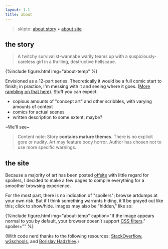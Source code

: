 ```yaml
---
layout: 1.1
title: about
---
```

> skipto: [about story](#the-story) ▪ [about site](#the-site)

## the story
> A twitchy survivalist-wannabe warily teams up with a suspiciously-careless girl in a thrilling, destructive hellscape.

{%include figure.html
	img="about-temp"
%}

Envisioned as a 12-part series. Theoretically it would be a full comic start to finish; in practice, I'm messing with it and seeing where it goes. (<a href="https://a-flyleaf.github.io/blog/project-rambling#now-what" target="_blank">More rambling on that here</a>). Stuff you can expect:

- copious amounts of "concept art" and other scribbles, with varying amounts of context
- comics for actual scenes
- written description to some extent, maybe?

~We'll see~

> Content note: Story **contains mature themes**. There is no explicit gore or nudity. Art may feature body horror. Author has chosen not to use more specific warnings.

## the site
Because a majority of art has been posted <a href="https://www.deviantart.com/a-flyleaf/gallery?q=%23unmooredrandos" target="_blank">offsite</a> with little regard for spoilers, I decided to make a few pages to compile everything for a smoother browsing experience.

For the most part, there is no indication of "spoilers"; browse artdumps at your own risk. But if I think something warrants hiding, it'll be grayed out <span class="spoiler">like this</span>; click to show/hide. Images may also be "hidden," like so:

{%include figure.html
	img="about-temp"
	caption="If the image appears normal to you by default, your browser doesn’t support <a href='https://caniuse.com/css-filters' target='_blank'>CSS filters</a>."
	spoiler=""
%}

(With code nerd thanks to the following resources: <a href="https://stackoverflow.com/a/19075983" target="_blank">StackOverflow</a>, <a href="https://www.w3schools.com/jsref/met_document_queryselector.asp" target="_blank">w3schools</a>, and <a href="https://bobbyhadz.com/blog/javascript-addeventlistener-queryselectorall" target="_blank">Borislav Hadzhiev</a>.)
